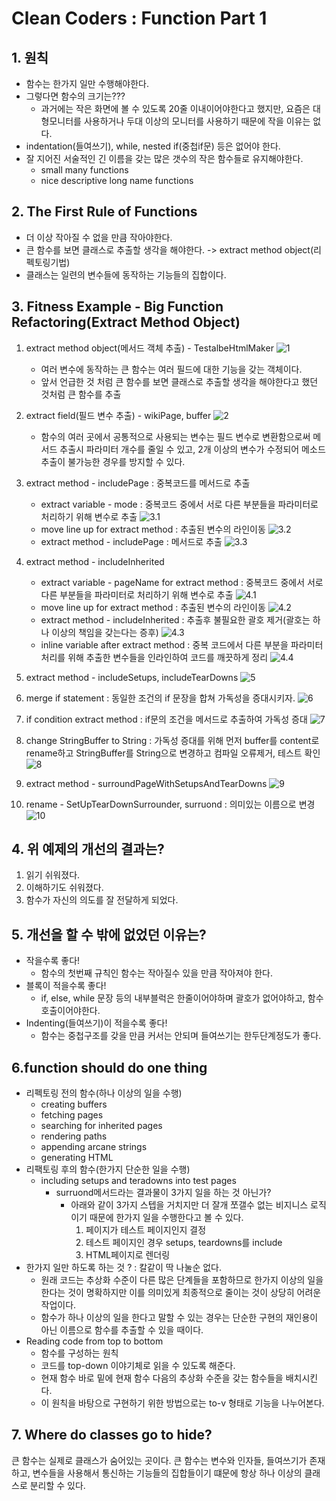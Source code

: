 
# Clean Coders : Function Part 1

## 1. 원칙
- 함수는 한가지 일만 수행해야한다.
- 그렇다면 함수의 크기는???
    - 과거에는 작은 화면에 볼 수 있도록 20줄 이내이어야한다고 했지만, 요즘은 대형모니터를 사용하거나 두대 이상의 모니터를 사용하기 때문에 작을 이유는 없다.
- indentation(들여쓰기), while, nested if(중첩if문) 등은 없어야 한다.
- 잘 지어진 서술적인 긴 이름을 갖는 많은 갯수의 작은 함수들로 유지해야한다.
  - small many functions
  - nice descriptive long name functions

## 2. The First Rule of Functions
- 더 이상 작아질 수 없을 만큼 작아야한다.
- 큰 함수를 보면 클래스로 추출할 생각을 해야한다. -> extract method object(리펙토링기법)
- 클래스는 일련의 변수들에 동작하는 기능들의 집합이다.

## 3. Fitness Example - Big Function Refactoring(Extract Method Object)
1. extract method object(메서드 객체 추출) - TestalbeHtmlMaker
    ![1](https://github.com/walbatrossw/TIL/blob/master/06_clean-code/clean-coders-lecture/2_function/fitness-example-code-diff-pic2/1.png?raw=true)
    - 여러 변수에 동작하는 큰 함수는 여러 필드에 대한 기능을 갖는 객체이다.
    - 앞서 언급한 것 처럼 큰 함수를 보면 클래스로 추출할 생각을 해야한다고 했던 것처럼 큰 함수를 추출
2. extract field(필드 변수 추출) - wikiPage, buffer
    ![2](https://github.com/walbatrossw/TIL/blob/master/06_clean-code/clean-coders-lecture/2_function/fitness-example-code-diff-pic2/2.png?raw=true)
    - 함수의 여러 곳에서 공통적으로 사용되는 변수는 필드 변수로 변환함으로써 메서드 추출시 파라미터 개수를 줄일 수 있고, 2개 이상의 변수가 수정되어 메소드 추출이 불가능한 경우를 방지할 수 있다.
3. extract method - includePage : 중복코드를 메서드로 추출
    - extract variable - mode : 중복코드 중에서 서로 다른 부분들을 파라미터로 처리하기 위해 변수로 추출
    ![3.1](https://github.com/walbatrossw/TIL/blob/master/06_clean-code/clean-coders-lecture/2_function/fitness-example-code-diff-pic2/3.1.png?raw=true)
    - move line up for extract method : 추출된 변수의 라인이동
    ![3.2](https://github.com/walbatrossw/TIL/blob/master/06_clean-code/clean-coders-lecture/2_function/fitness-example-code-diff-pic2/3.2.png?raw=true)
    - extract method - includePage : 메서드로 추출
    ![3.3](https://github.com/walbatrossw/TIL/blob/master/06_clean-code/clean-coders-lecture/2_function/fitness-example-code-diff-pic2/3.3.png?raw=true)

4. extract method - includeInherited  
    - extract variable - pageName for extract method : 중복코드 중에서 서로 다른 부분들을 파라미터로 처리하기 위해 변수로 추출
    ![4.1](https://github.com/walbatrossw/TIL/blob/master/06_clean-code/clean-coders-lecture/2_function/fitness-example-code-diff-pic2/4.1.png?raw=true)
    - move line up for extract method : 추출된 변수의 라인이동
    ![4.2](https://github.com/walbatrossw/TIL/blob/master/06_clean-code/clean-coders-lecture/2_function/fitness-example-code-diff-pic2/4.2.1.png?raw=true)
    - extract method - includeInherited : 추출후 불필요한 괄호 제거(괄호는 하나 이상의 책임을 갖는다는 증후)
    ![4.3](https://github.com/walbatrossw/TIL/blob/master/06_clean-code/clean-coders-lecture/2_function/fitness-example-code-diff-pic2/4.3.png?raw=true)
    - inline variable after extract method : 중복 코드에서 다른 부분을 파라미터 처리를 위해 추출한 변수들을 인라인하여 코드를 깨끗하게 정리
    ![4.4](https://github.com/walbatrossw/TIL/blob/master/06_clean-code/clean-coders-lecture/2_function/fitness-example-code-diff-pic2/4.4.png?raw=true)

5. extract method - includeSetups, includeTearDowns
  ![5](https://github.com/walbatrossw/TIL/blob/master/06_clean-code/clean-coders-lecture/2_function/fitness-example-code-diff-pic2/5.png?raw=true)
6. merge if statement : 동일한 조건의 if 문장을 합쳐 가독성을 증대시키자.
  ![6](https://github.com/walbatrossw/TIL/blob/master/06_clean-code/clean-coders-lecture/2_function/fitness-example-code-diff-pic2/6.png?raw=true)
7. if condition extract method : if문의 조건을 메서드로 추출하여 가독성 증대
  ![7](https://github.com/walbatrossw/TIL/blob/master/06_clean-code/clean-coders-lecture/2_function/fitness-example-code-diff-pic2/7.png?raw=true)
8. change StringBuffer to String : 가독성 증대를 위해 먼저 buffer를 content로 rename하고 StringBuffer를 String으로 변경하고 컴파일 오류제거, 테스트 확인
  ![8](https://github.com/walbatrossw/TIL/blob/master/06_clean-code/clean-coders-lecture/2_function/fitness-example-code-diff-pic2/8.png?raw=true)
9. extract method - surroundPageWithSetupsAndTearDowns
  ![9](https://github.com/walbatrossw/TIL/blob/master/06_clean-code/clean-coders-lecture/2_function/fitness-example-code-diff-pic2/9.png?raw=true)
10. rename - SetUpTearDownSurrounder, surruond : 의미있는 이름으로 변경
  ![10](https://github.com/walbatrossw/TIL/blob/master/06_clean-code/clean-coders-lecture/2_function/fitness-example-code-diff-pic2/10.png?raw=true)

## 4. 위 예제의 개선의 결과는?
1. 읽기 쉬워졌다.
2. 이해하기도 쉬워졌다.
3. 함수가 자신의 의도를 잘 전달하게 되었다.

## 5. 개선을 할 수 밖에 없었던 이유는?
- 작을수록 좋다!
  - 함수의 첫번째 규칙인 함수는 작아질수 있을 만큼 작아져야 한다.
- 블록이 적을수록 좋다!
  - if, else, while 문장 등의 내부블럭은 한줄이어야하며 괄호가 없어야하고, 함수 호출이어야한다.
- Indenting(들여쓰기)이 적을수록 좋다!
  - 함수는 중첩구조를 갖을 만큼 커서는 안되며 들여쓰기는 한두단계정도가 좋다.

## 6.function should do one thing
- 리펙토링 전의 함수(하나 이상의 일을 수행)
  - creating buffers
  - fetching pages
  - searching for inherited pages
  - rendering paths
  - appending arcane strings
  - generating HTML
- 리팩토링 후의 함수(한가지 단순한 일을 수행)
  - including setups and teradowns into test pages
    * surruond메서드라는 결과물이 3가지 일을 하는 것 아닌가?
      * 아래와 같이 3가지 스텝을 거치지만 더 잘개 쪼갤수 없는 비지니스 로직이기 때문에 한가지 일을 수행한다고 볼 수 있다.
        1. 페이지가 테스트 페이지인지 결정
        2. 테스트 페이지인 경우 setups, teardowns를 include
        3. HTML페이지로 렌더링
- 한가지 일만 하도록 하는 것 ? : 칼같이 딱 나눌순 없다.
  - 원래 코드는 추상화 수준이 다른 많은 단계들을 포함하므로 한가지 이상의 일을 한다는 것이 명확하지만 이를 의미있게 최종적으로 줄이는 것이 상당히 어려운 작업이다.
  - 함수가 하나 이상의 일을 한다고 말할 수 있는 경우는 단순한 구현의 재인용이 아닌 이름으로 함수를 추출할 수 있을 때이다.
- Reading code from top to bottom
  - 함수를 구성하는 원칙
  - 코드를 top-down 이야기체로 읽을 수 있도록 해준다.
  - 현재 함수 바로 밑에 현재 함수 다음의 추상화 수준을 갖는 함수들을 배치시킨다.
  - 이 원칙을 바탕으로 구현하기 위한 방법으로는 to-v 형태로 기능을 나누어본다.

## 7. Where do classes go to hide?
큰 함수는 실제로 클래스가 숨어있는 곳이다. 큰 함수는 변수와 인자들, 들여쓰기가 존재하고, 변수들을 사용해서 통신하는 기능들의 집합들이기 떄문에 항상 하나 이상의 클래스로 분리할 수 있다.
